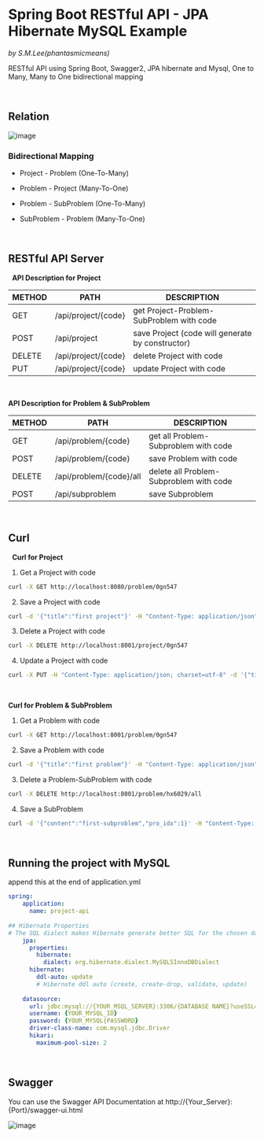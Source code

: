 # Spring Boot RESTful API - JPA Hibernate MySQL Example #
*by S.M.Lee(phantasmicmeans)*

RESTful API using Spring Boot, Swagger2, JPA hibernate and Mysql, One to Many, Many to One bidirectional mapping

&nbsp;

## Relation ## 

![image](https://user-images.githubusercontent.com/28649770/44622337-69c67a80-a8f1-11e8-99d7-34adb90779a3.png)


### Bidirectional Mapping ### 

* Project - Problem (One-To-Many)
* Problem - Project (Many-To-One)

* Problem - SubProblem (One-To-Many)
* SubProblem - Problem (Many-To-One)

&nbsp;

## RESTful API Server ##

&nbsp;
**API Description for Project**

METHOD | PATH | DESCRIPTION 
------------|-----|------------
GET | /api/project/{code} | get Project-Problem-SubProblem with code
POST | /api/project | save Project (code will generate by constructor) 
DELETE | /api/project/{code} | delete Project with code
PUT | /api/project/{code} | update Project with code

&nbsp;

**API Description for Problem & SubProblem**

METHOD | PATH | DESCRIPTION 
------------|-----|------------
GET | /api/problem/{code} | get all Problem-Subproblem with code
POST | /api/problem/{code} | save Problem with code
DELETE | /api/problem/{code}/all | delete all Problem-Subproblem with code
POST | /api/subproblem | save Subproblem

&nbsp;

## Curl ## 

&nbsp;
**Curl for Project**

1. Get a Project with code
```bash
curl -X GET http://localhost:8080/problem/0gn547 
```

2. Save a Project with code 
```bash
curl -d '{"title":"first project"}' -H "Content-Type: application/json" -X POST http://localhost:8080/project
```

3. Delete a Project with code
```bash
curl -X DELETE http://localhost:8001/project/0gn547
```

4. Update a Project with code 
```bash
curl -X PUT -H "Content-Type: application/json; charset=utf-8" -d '{"title":"first-project-renewal"}' http://localhost:8080/project/hx6029
```
&nbsp;

**Curl for Problem & SubProblem**
&nbsp;

1. Get a Problem with code
```bash
curl -X GET http://localhost:8001/problem/0gn547 
```

2. Save a Problem with code
```bash
curl -d '{"title":"first problem"}' -H "Content-Type: application/json" -X POST http://localhost:8080/problem/hx6029
```

3. Delete a Problem-SubProblem with code
```bash
curl -X DELETE http://localhost:8001/problem/hx6029/all 
``` 
4. Save a SubProblem 
```bash
curl -d '{"content":"first-subproblem","pro_idx":1}' -H "Content-Type: application/json" -X POST http://localhost:8080/subproblem
```
&nbsp;

## Running the project with MySQL ##

append this at the end of application.yml
&nbsp;

```yml
spring:
    application:
      name: project-api
       
## Hibernate Properties
# The SQL dialect makes Hibernate generate better SQL for the chosen database
    jpa: 
      properties:
        hibernate:
          dialect: org.hibernate.dialect.MySQL5InnoDBDialect
      hibernate:
        ddl-auto: update
        # Hibernate ddl auto (create, create-drop, validate, update)
      
    datasource:
      url: jdbc:mysql://{YOUR_MSQL_SERVER}:3306/{DATABASE NAME}?useSSL=false
      username: {YOUR_MYSQL_ID}
      password: {YOUR_MYSQL{PASSWORD}
      driver-class-name: com.mysql.jdbc.Driver
      hikari:
        maximum-pool-size: 2
```

&nbsp;


## Swagger ## 

You can use the Swagger API Documentation at http://{Your_Server}:{Port}/swagger-ui.html

![image](https://user-images.githubusercontent.com/28649770/44622453-8bc0fc80-a8f3-11e8-9223-b5a21717ba6d.png)
